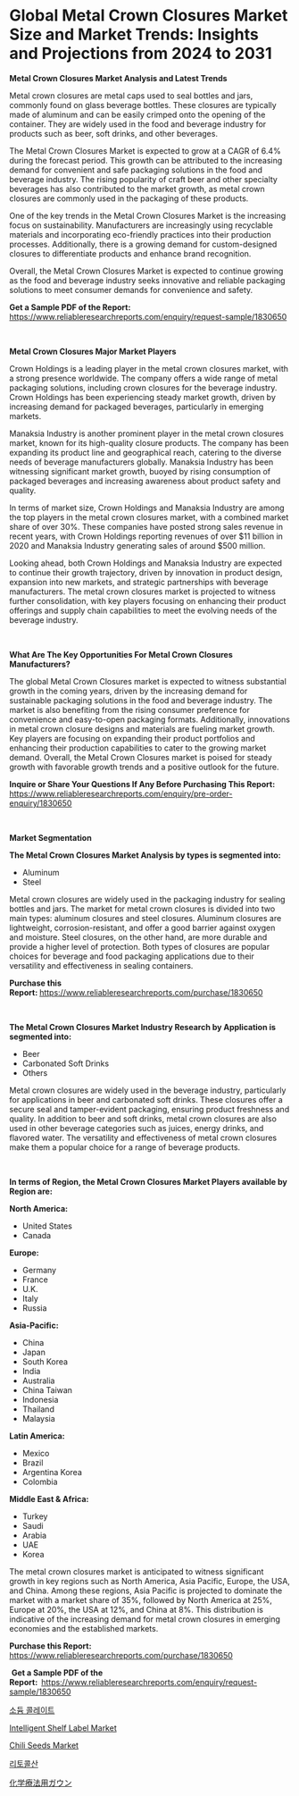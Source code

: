 <p><h1>Global Metal Crown Closures Market Size and Market Trends: Insights and Projections from 2024 to 2031</h1></p><p><strong>Metal Crown Closures Market Analysis and Latest Trends</strong></p>
<p><p>Metal crown closures are metal caps used to seal bottles and jars, commonly found on glass beverage bottles. These closures are typically made of aluminum and can be easily crimped onto the opening of the container. They are widely used in the food and beverage industry for products such as beer, soft drinks, and other beverages.</p><p>The Metal Crown Closures Market is expected to grow at a CAGR of 6.4% during the forecast period. This growth can be attributed to the increasing demand for convenient and safe packaging solutions in the food and beverage industry. The rising popularity of craft beer and other specialty beverages has also contributed to the market growth, as metal crown closures are commonly used in the packaging of these products.</p><p>One of the key trends in the Metal Crown Closures Market is the increasing focus on sustainability. Manufacturers are increasingly using recyclable materials and incorporating eco-friendly practices into their production processes. Additionally, there is a growing demand for custom-designed closures to differentiate products and enhance brand recognition.</p><p>Overall, the Metal Crown Closures Market is expected to continue growing as the food and beverage industry seeks innovative and reliable packaging solutions to meet consumer demands for convenience and safety.</p></p>
<p><strong>Get a Sample PDF of the Report:&nbsp;</strong> <a href="https://www.reliableresearchreports.com/enquiry/request-sample/1830650">https://www.reliableresearchreports.com/enquiry/request-sample/1830650</a></p>
<p>&nbsp;</p>
<p><strong>Metal Crown Closures Major Market Players</strong></p>
<p><p>Crown Holdings is a leading player in the metal crown closures market, with a strong presence worldwide. The company offers a wide range of metal packaging solutions, including crown closures for the beverage industry. Crown Holdings has been experiencing steady market growth, driven by increasing demand for packaged beverages, particularly in emerging markets.</p><p>Manaksia Industry is another prominent player in the metal crown closures market, known for its high-quality closure products. The company has been expanding its product line and geographical reach, catering to the diverse needs of beverage manufacturers globally. Manaksia Industry has been witnessing significant market growth, buoyed by rising consumption of packaged beverages and increasing awareness about product safety and quality.</p><p>In terms of market size, Crown Holdings and Manaksia Industry are among the top players in the metal crown closures market, with a combined market share of over 30%. These companies have posted strong sales revenue in recent years, with Crown Holdings reporting revenues of over $11 billion in 2020 and Manaksia Industry generating sales of around $500 million.</p><p>Looking ahead, both Crown Holdings and Manaksia Industry are expected to continue their growth trajectory, driven by innovation in product design, expansion into new markets, and strategic partnerships with beverage manufacturers. The metal crown closures market is projected to witness further consolidation, with key players focusing on enhancing their product offerings and supply chain capabilities to meet the evolving needs of the beverage industry.</p></p>
<p>&nbsp;</p>
<p><strong>What Are The Key Opportunities For Metal Crown Closures Manufacturers?</strong></p>
<p><p>The global Metal Crown Closures market is expected to witness substantial growth in the coming years, driven by the increasing demand for sustainable packaging solutions in the food and beverage industry. The market is also benefiting from the rising consumer preference for convenience and easy-to-open packaging formats. Additionally, innovations in metal crown closure designs and materials are fueling market growth. Key players are focusing on expanding their product portfolios and enhancing their production capabilities to cater to the growing market demand. Overall, the Metal Crown Closures market is poised for steady growth with favorable growth trends and a positive outlook for the future.</p></p>
<p><strong>Inquire or Share Your Questions If Any Before Purchasing This Report:</strong> <a href="https://www.reliableresearchreports.com/enquiry/pre-order-enquiry/1830650">https://www.reliableresearchreports.com/enquiry/pre-order-enquiry/1830650</a></p>
<p>&nbsp;</p>
<p><strong>Market Segmentation</strong></p>
<p><strong>The Metal Crown Closures Market Analysis by types is segmented into:</strong></p>
<p><ul><li>Aluminum</li><li>Steel</li></ul></p>
<p><p>Metal crown closures are widely used in the packaging industry for sealing bottles and jars. The market for metal crown closures is divided into two main types: aluminum closures and steel closures. Aluminum closures are lightweight, corrosion-resistant, and offer a good barrier against oxygen and moisture. Steel closures, on the other hand, are more durable and provide a higher level of protection. Both types of closures are popular choices for beverage and food packaging applications due to their versatility and effectiveness in sealing containers.</p></p>
<p><strong>Purchase this Report:&nbsp;</strong><a href="https://www.reliableresearchreports.com/purchase/1830650">https://www.reliableresearchreports.com/purchase/1830650</a></p>
<p>&nbsp;</p>
<p><strong>The Metal Crown Closures Market Industry Research by Application is segmented into:</strong></p>
<p><ul><li>Beer</li><li>Carbonated Soft Drinks</li><li>Others</li></ul></p>
<p><p>Metal crown closures are widely used in the beverage industry, particularly for applications in beer and carbonated soft drinks. These closures offer a secure seal and tamper-evident packaging, ensuring product freshness and quality. In addition to beer and soft drinks, metal crown closures are also used in other beverage categories such as juices, energy drinks, and flavored water. The versatility and effectiveness of metal crown closures make them a popular choice for a range of beverage products.</p></p>
<p>&nbsp;</p>
<p><strong>In terms of Region, the Metal Crown Closures Market Players available by Region are:</strong></p>
<p>
    <p> <strong> North America: </strong>
        <ul>
            <li>United States</li>
            <li>Canada</li>
        </ul>
        </p> 
    <p> <strong> Europe: </strong>
        <ul>
            <li>Germany</li>
            <li>France</li>
            <li>U.K.</li>
            <li>Italy</li>
            <li>Russia</li>
        </ul>
        </p> 
    <p> <strong> Asia-Pacific: </strong>
        <ul>
            <li>China</li>
            <li>Japan</li>
            <li>South Korea</li>
            <li>India</li>
            <li>Australia</li>
            <li>China Taiwan</li>
            <li>Indonesia</li>
            <li>Thailand</li>
            <li>Malaysia</li>
        </ul>
        </p> 
    <p> <strong> Latin America: </strong>
        <ul>
            <li>Mexico</li>
            <li>Brazil</li>
            <li>Argentina Korea</li>
            <li>Colombia</li>
        </ul>
        </p> 
    <p> <strong> Middle East & Africa: </strong>
        <ul>
            <li>Turkey</li>
            <li>Saudi</li>
            <li>Arabia</li>
            <li>UAE</li>
            <li>Korea</li>
        </ul>
    </p>
    </p>
<p><p>The metal crown closures market is anticipated to witness significant growth in key regions such as North America, Asia Pacific, Europe, the USA, and China. Among these regions, Asia Pacific is projected to dominate the market with a market share of 35%, followed by North America at 25%, Europe at 20%, the USA at 12%, and China at 8%. This distribution is indicative of the increasing demand for metal crown closures in emerging economies and the established markets.</p></p>
<p><strong>Purchase this Report: </strong><a href="https://www.reliableresearchreports.com/purchase/1830650">https://www.reliableresearchreports.com/purchase/1830650</a></p>
<p>&nbsp;<strong>Get a Sample PDF of the Report:&nbsp;&nbsp;</strong><a href="https://www.reliableresearchreports.com/enquiry/request-sample/1830650">https://www.reliableresearchreports.com/enquiry/request-sample/1830650</a></p>
<p><strong></strong></p>
<p><p><a href="https://github.com/Elenrrera7685/Market-Research-Report-List-1/blob/main/63184286785.md">소듐 콜레이트</a></p><p><a href="https://github.com/dx0328/Market-Research-Report-List-2/blob/main/intelligent-shelf-label-market.md">Intelligent Shelf Label Market</a></p><p><a href="https://issuu.com/reportprime-2/docs/chili-seeds-market-size-2030.pptx">Chili Seeds Market</a></p><p><a href="https://github.com/vsn7qpua81q/Market-Research-Report-List-1/blob/main/20569166784.md">리토콜산</a></p><p><a href="https://github.com/mcbeesbxa270/Market-Research-Report-List-1/blob/main/92819007575.md">化学療法用ガウン</a></p></p>